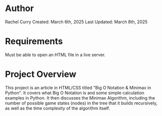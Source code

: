 # Author
Rachel Curry
Created: March 6th, 2025
Last Updated: March 8th, 2025

# Requirements
Must be able to open an HTML file in a live server.

# Project Overview
This project is an article in HTML/CSS titled "Big O Notation & Minimax in Python". It 
covers what Big O Notation is and some simple calculation examples in Python. It then
discusses the Minimax Algorithm, including the number of possible game states (nodes) 
in the tree that it builds recursively, as well as the time complexity of the algorithm
itself. 

